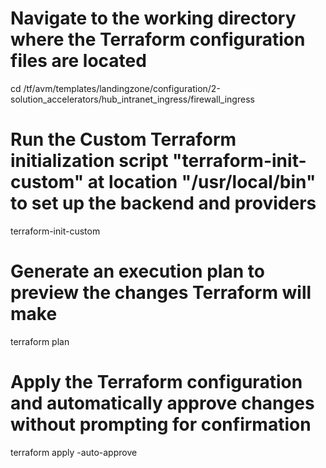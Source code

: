 # Navigate to the working directory where the Terraform configuration files are located
cd /tf/avm/templates/landingzone/configuration/2-solution_accelerators/hub_intranet_ingress/firewall_ingress

# Run the **Custom** Terraform initialization script "terraform-init-custom" at location "/usr/local/bin" to set up the backend and providers
terraform-init-custom 

# Generate an execution plan to preview the changes Terraform will make
terraform plan

# Apply the Terraform configuration and automatically approve changes without prompting for confirmation
terraform apply -auto-approve
